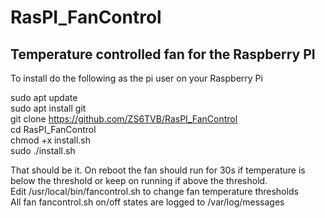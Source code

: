 # RasPI_FanControl
## Temperature controlled fan for the Raspberry PI
To install do the following as the pi user on your Raspberry Pi  
  
sudo apt update  
sudo apt install git  
git clone https://github.com/ZS6TVB/RasPI_FanControl  
cd RasPI_FanControl  
chmod +x install.sh  
sudo ./install.sh  
  
That should be it.  On reboot the fan should run for 30s if temperature is below the threshold or keep on running if above the threshold.  
Edit /usr/local/bin/fancontrol.sh to change fan temperature thresholds  
All fan fancontrol.sh on/off states are logged to /var/log/messages


